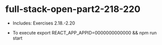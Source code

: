 # full-stack-open-part2-218-220

* Includes:
Exercises 2.18.-2.20

* To execute
export REACT_APP_APPID=0000000000000 && npm run start
